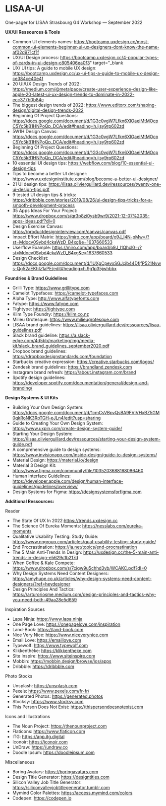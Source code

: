 # LISAA-UI
One-pager for LISAA Strasbourg G4 Workshop — September 2022


**UX/UI Ressources & Tools**
- Common UI elements names: https://bootcamp.uxdesign.cc/most-common-ui-elements-beginner-ui-ux-designers-dont-know-the-name-af02d971cf1f
- UX/UI Design process: https://bootcamp.uxdesign.cc/4-popular-types-of-cards-in-ui-design-c805406ea0f3" target="_blank
- UX/ UI tips: A guide to mobile UX design: https://bootcamp.uxdesign.cc/ux-ui-tips-a-guide-to-mobile-ux-design-ce384ce40e4f
- 20 UI/UX Design Trends of 2022: https://medium.com/@metalpace/create-user-experience-design-like-apple-20-latest-ui-ux-design-trends-to-dominate-in-2022-ecc377b0b84c
- The biggest design trends of 2022: https://www.editorx.com/shaping-design/digital-design-trends-2022
- Beginning Of Project Questions: https://docs.google.com/document/d/1G3c0vgW7Lfkn6XlOaeiMtMOcpC5Yc5kB1HNPoQp_DCA/edit#heading=h.jisy9rp602zd
- 5W1H Design Canvas: https://docs.google.com/document/d/1G3c0vgW7Lfkn6XlOaeiMtMOcpC5Yc5kB1HNPoQp_DCA/edit#heading=h.jisy9rp602zd
- Beginning Of Project Questions: https://docs.google.com/document/d/1G3c0vgW7Lfkn6XlOaeiMtMOcpC5Yc5kB1HNPoQp_DCA/edit#heading=h.jisy9rp602zd
- 10 essential UI design tips: https://webflow.com/blog/10-essential-ui-design-tips 
- Tips to become a better UI designer: https://www.uxdesigninstitute.com/blog/become-a-better-ui-designer/
- 21 UI design tips: https://lisaa.olivierguillard.dev/ressources/twenty-one-ui-design-tips.pdf
- 9 tested UI design tips & tricks: https://dribbble.com/stories/2019/08/26/ui-design-tips-tricks-for-a-smooth-development-process
- 35 Apps Ideas For Your Project: https://www.dropbox.com/s/qr3p8zi0ysb9wr9/2021-12-07%2035-apps-ideas.pdf?dl=0
- Design Exercise Canvas: https://productdesigninterview.com/canvas/canvas.pdf
- Impact Effort Matrix: https://miro.com/app/board/o9J_l4N-pMw=/?st=Mdocv0Sybd4ckaWzD_B4xg&e=1637660533
- Userflow Example: https://miro.com/app/board/o9J_l1Qhcl0=/?st=Mdocv0Sybd4ckaWzD_B4xg&e=1637660533
- Design Checklist: https://docs.google.com/document/d/1UXgCpevxSGJcjb44DfjfP521Nvws-Qg52aEKhIz1aPE/edit#heading=h.9g1p35jwhbbx

**Foundries & Brand Guidelines**
- Grilli Type: https://www.grillitype.com
- Camelot Typefaces: https://camelot-typefaces.com
- Alpha Type: http://www.alfatypefonts.com
- Fatype: https://www.fatype.com
- Tightype: https://tightype.com
- Klim Type Foundry: https://klim.co.nz
- Milieu Grotesque: https://www.milieugrotesque.com
- LISAA brand guidelines: https://lisaa.olivierguillard.dev/ressources/lisaa-guidelines.pdf
- Slack brand guideline: https://a.slack-edge.com/4d5bb/marketing/img/media-kit/slack_brand_guidelines_september2020.pdf
- Dropbox brand guidelines: https://dropboxdesignstandards.com/foundation
- Starbucks creative expression: https://creative.starbucks.com/logos/
- Zendesk brand guidelines: https://brandland.zendesk.com
- Instagram brand refresh: https://about.instagram.com/brand
- Spotify design guidelines: https://developer.spotify.com/documentation/general/design-and-branding/


**Design Systems & UI Kits**
- Building Your Own Design System: https://docs.google.com/document/d/1cmCsVBpvQsBA9FVIVHxBZ5GM0qkRoNK3RpTGH-eJLn4/edit?usp=sharing
- Guide to Creating Your Own Design System: https://www.uxpin.com/create-design-system-guide/
- Starting Your Design System: https://lisaa.olivierguillard.dev/ressources/starting-your-design-system-guide.pdf
- A comprehensive guide to design systems: https://www.invisionapp.com/inside-design/guide-to-design-systems/
- Material Design: https://material.io/design
- Material 3 Design Kit: https://www.figma.com/community/file/1035203688168086460
- Human Interface Guidelines: https://developer.apple.com/design/human-interface-guidelines/guidelines/overview/
- Design Systems for Figma: https://designsystemsforfigma.com

**Additional Ressources:**

Reader

- The State Of UX In 2022:https://trends.uxdesign.cc
- The Science Of Eureka Moments: https://nesslabs.com/eureka-moments 
- Qualitative Usability Testing: Study Guide: https://www.nngroup.com/articles/qual-usability-testing-study-guide/
- End Procrastination: https://ia.net/topics/end-procrastination
- The 5 Main Anti-Trends In Design: https://uxdesign.cc/the-5-main-anti-trends-in-design-e5629c1b217d
- When Coffee & Kale Compete: https://www.dropbox.com/s/7cigw9u5chhd3vb/WCAKC.pdf?dl=0
- Why Design Systems Need Content Designers: https://amyhupe.co.uk/articles/why-design-systems-need-content-designers/?ref=heydesigner
- Design Principles And Tactics: https://arturoriosme.medium.com/design-principles-and-tactics-why-you-need-both-49aa28e5d659 

Inspiration Sources

- Lapa Ninja: https://www.lapa.ninja
- One Page Love: https://onepagelove.com/inspiration
- Land-Book: https://land-book.com
- Nice Very Nice: https://www.niceverynice.com
- Email Love: https://emaillove.com
- Typewolf: https://www.typewolf.com
- Klikkenthéke: https://klikkentheke.com
- Site Inspire: https://www.siteinspire.com
- Mobbin: https://mobbin.design/browse/ios/apps
- Dribbble: https://dribbble.com

Photo Stocks

- Unsplash: https://unsplash.com
- Pexels: https://www.pexels.com/fr-fr/
- Generated Photos: https://generated.photos
- Stocksy: https://www.stocksy.com
- This Person Does Not Exist: https://thispersondoesnotexist.com

Icons and Illustrations

- The Noun Project: https://thenounproject.com
- Flaticons: https://www.flaticon.com 
- ITG: https://app.itg.digital
- Iconoir: https://iconoir.com
- UnDraw: https://undraw.co
- Doodle Ipsum: https://doodleipsum.com

Miscellaneous

- Boring Avatars: https://boringavatars.com
- Design Title Generator: https://designtitles.com
- Silicon Valley Job Title Generator: https://siliconvalleyjobtitlegenerator.tumblr.com
- Mymind Color Palettes: https://access.mymind.com/colors
- Codepen: https://codepen.io
